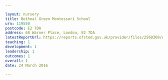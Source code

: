 ```yaml
---

layout: nursery
title: Bethnal Green Montessori School
urn: 119550
postcode: E2 7DA
address: 68 Warner Place, London, E2 7DA
latestReportUrl: https://reports.ofsted.gov.uk/provider/files/2560369/urn/119550.pdf
teaching: 1
development: 1
leadership: 1
outcomes: 1
overall: 1
date: 24 March 2016

---
```

